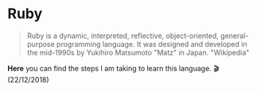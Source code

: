 # Ruby
> Ruby is a dynamic, interpreted, reflective, object-oriented, general-purpose programming language. It was designed and developed in the mid-1990s by Yukihiro Matsumoto "Matz" in Japan. "Wikipedia"

**Here** you can find the steps I am taking to learn this language. :clapper: (22/12/2018) 